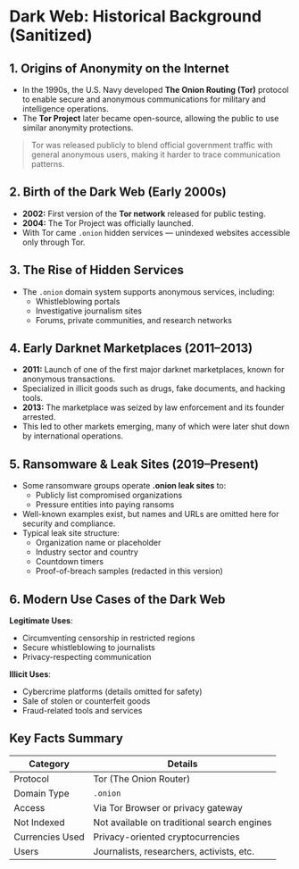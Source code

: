 # Dark Web: Historical Background (Sanitized)

## 1. Origins of Anonymity on the Internet

- In the 1990s, the U.S. Navy developed **The Onion Routing (Tor)** protocol to enable secure and anonymous communications for military and intelligence operations.
- The **Tor Project** later became open-source, allowing the public to use similar anonymity protections.

> Tor was released publicly to blend official government traffic with general anonymous users, making it harder to trace communication patterns.


## 2. Birth of the Dark Web (Early 2000s)

- **2002:** First version of the **Tor network** released for public testing.
- **2004:** The Tor Project was officially launched.
- With Tor came `.onion` hidden services — unindexed websites accessible only through Tor.


## 3. The Rise of Hidden Services

- The `.onion` domain system supports anonymous services, including:
  - Whistleblowing portals
  - Investigative journalism sites
  - Forums, private communities, and research networks


## 4. Early Darknet Marketplaces (2011–2013)

- **2011:** Launch of one of the first major darknet marketplaces, known for anonymous transactions.
- Specialized in illicit goods such as drugs, fake documents, and hacking tools.
- **2013:** The marketplace was seized by law enforcement and its founder arrested.
- This led to other markets emerging, many of which were later shut down by international operations.


## 5. Ransomware & Leak Sites (2019–Present)

- Some ransomware groups operate **.onion leak sites** to:
  - Publicly list compromised organizations
  - Pressure entities into paying ransoms
- Well-known examples exist, but names and URLs are omitted here for security and compliance.
- Typical leak site structure:
  - Organization name or placeholder
  - Industry sector and country
  - Countdown timers
  - Proof-of-breach samples (redacted in this version)


## 6. Modern Use Cases of the Dark Web

**Legitimate Uses**:
- Circumventing censorship in restricted regions
- Secure whistleblowing to journalists
- Privacy-respecting communication

**Illicit Uses**:
- Cybercrime platforms (details omitted for safety)
- Sale of stolen or counterfeit goods
- Fraud-related tools and services


## Key Facts Summary

| Category         | Details                                  |
|------------------|-------------------------------------------|
| Protocol         | Tor (The Onion Router)                   |
| Domain Type      | `.onion`                                 |
| Access           | Via Tor Browser or privacy gateway       |
| Not Indexed      | Not available on traditional search engines |
| Currencies Used  | Privacy-oriented cryptocurrencies        |
| Users            | Journalists, researchers, activists, etc. |

